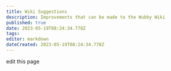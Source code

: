 ```yaml
---
title: Wiki Suggestions
description: Improvements that can be made to the Wubby Wiki
published: true
date: 2023-05-19T08:24:34.778Z
tags: 
editor: markdown
dateCreated: 2023-05-19T08:24:34.778Z
---
```


edit this page